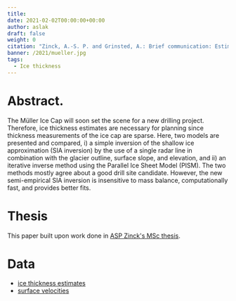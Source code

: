 ```yaml
---
title: 
date: 2021-02-02T00:00:00+00:00
author: aslak
draft: false
weight: 0
citation: "Zinck, A.-S. P. and Grinsted, A.: Brief communication: Estimating the ice thickness of the Müller Ice Cap to support selection of a drill site, The Cryosphere, 16, 1399–1407, https://doi.org/10.5194/tc-16-1399-2022, 2022."
banner: /2021/mueller.jpg
tags:
  - Ice thickness
---
```


<!--more-->
# Abstract. 
The Müller Ice Cap will soon set the scene for a new drilling project. Therefore, ice thickness estimates are necessary for planning since thickness measurements of the ice cap are sparse. Here, two models are presented and compared, i) a simple inversion of the shallow ice approximation (SIA inversion) by the use of a single radar line in combination with the glacier outline, surface slope, and elevation, and ii) an iterative inverse method using the Parallel Ice Sheet Model (PISM). The two methods mostly agree about a good drill site candidate. However, the new semi-empirical SIA inversion is insensitive to mass balance, computationally fast, and provides better fits.


# Thesis
This paper built upon work done in [ASP Zinck's MSc thesis](https://thesiscommons.org/6qth3/).

# Data
* [ice thickness estimates](https://zenodo.org/record/4290039)
* [surface velocities](https://zenodo.org/record/4290041)

